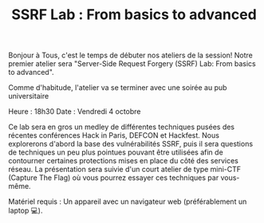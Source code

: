 ﻿---
title: "SSRF Lab : From basics to advanced"
date_fr: Vendredi 4 octobre
time: 18h30 - 21h30
room: PLT-3775
---

Bonjour à Tous, c'est le temps de d&eacute;buter nos ateliers de la session! Notre premier atelier sera "Server-Side Request Forgery (SSRF) Lab: From basics to advanced".

Comme d'habitude, l'atelier va se terminer avec une soirée au pub universitaire</p>
Heure : 18h30
Date : Vendredi 4 octobre


Ce lab sera en gros un medley de différentes techniques pusées des récentes conférences Hack in Paris, DEFCON et Hackfest. Nous explorerons d'abord la base des vulnérabilités SSRF, puis il sera questions de techniques un peu plus pointues pouvant être utilisées afin de contourner certaines protections mises en place du côté des services réseau. La présentation sera suivie d'un court atelier de type mini-CTF (Capture The Flag) où vous pourrez essayer ces techniques par vous-même.

Matériel requis : Un appareil avec un navigateur web (préférablement un laptop 💻).



